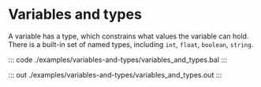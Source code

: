 # Variables and types

A variable has a type, which constrains what values the variable can hold. 
There is a built-in set of named types, including `int`, `float`, `boolean`, `string`.

::: code ./examples/variables-and-types/variables_and_types.bal :::

::: out ./examples/variables-and-types/variables_and_types.out :::